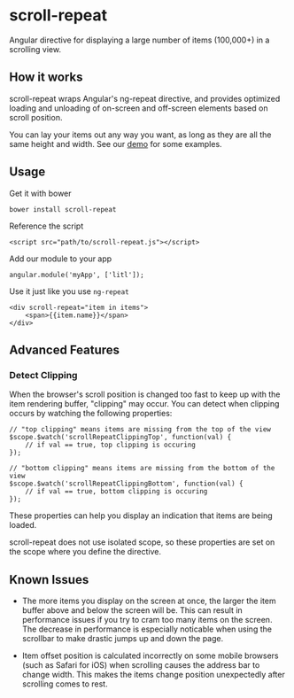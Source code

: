 
scroll-repeat
=============

Angular directive for displaying a large number of items (100,000+) in a scrolling view.


How it works
------------

scroll-repeat wraps Angular's ng-repeat directive, and provides optimized loading and unloading of on-screen and off-screen elements based on scroll position.

You can lay your items out any way you want, as long as they are all the same height and width. See our [demo](https://mikec.github.com/scroll-repeat) for some examples.


Usage
-----

Get it with bower

    bower install scroll-repeat

Reference the script

    <script src="path/to/scroll-repeat.js"></script>

Add our module to your app

    angular.module('myApp', ['litl']);

Use it just like you use `ng-repeat`

    <div scroll-repeat="item in items">
        <span>{{item.name}}</span>
    </div>


Advanced Features
-----------------

### Detect Clipping

When the browser's scroll position is changed too fast to keep up with the item rendering buffer, "clipping" may occur. You can detect when clipping occurs by watching the following properties:

    // "top clipping" means items are missing from the top of the view
    $scope.$watch('scrollRepeatClippingTop', function(val) {
        // if val == true, top clipping is occuring
    });

    // "bottom clipping" means items are missing from the bottom of the view
    $scope.$watch('scrollRepeatClippingBottom', function(val) {
        // if val == true, bottom clipping is occuring
    });

These properties can help you display an indication that items are being loaded.

scroll-repeat does not use isolated scope, so these properties are set on the scope where you define the directive.


Known Issues
------------

* The more items you display on the screen at once, the larger the item buffer above and below the screen will be. This can result in performance issues if you try to cram too many items on the screen. The decrease in performance is especially noticable when using the scrollbar to make drastic jumps up and down the page.

* Item offset position is calculated incorrectly on some mobile browsers (such as Safari for iOS) when scrolling causes the address bar to change width. This makes the items change position unexpectedly after scrolling comes to rest.

